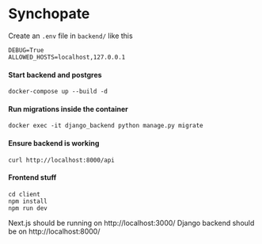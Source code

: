 # Synchopate

Create an ```.env``` file in ```backend/``` like this

```
DEBUG=True
ALLOWED_HOSTS=localhost,127.0.0.1
```

#### Start backend and postgres
```docker-compose up --build -d```

#### Run migrations inside the container
```docker exec -it django_backend python manage.py migrate```

#### Ensure backend is working
```curl http://localhost:8000/api```

#### Frontend stuff
```
cd client
npm install
npm run dev
```

Next.js should be running on http://localhost:3000/
Django backend should be on http://localhost:8000/

